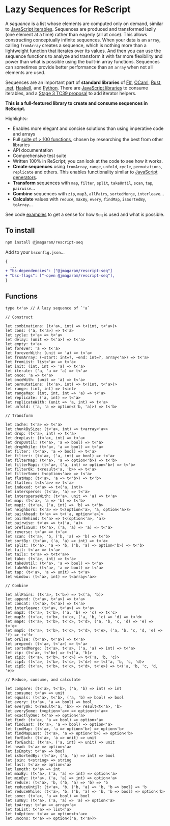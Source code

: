# Lazy Sequences for ReScript

A _sequence_ is a list whose elements are computed only on demand, similar to [JavaScript iterables](https://developer.mozilla.org/en-US/docs/Web/JavaScript/Reference/Iteration_protocols). Sequences are produced and transformed lazily (one element at a time) rather than eagerly (all at once). This allows constructing conceptually infinite sequences. When your data is an `array`, calling `fromArray` creates a sequence, which is nothing more than a lightweight function that iterates over its values. And then you can use the sequence functions to analyze and transform it with far more flexibility and power than what is possible using the built-in array functions. Sequences can sometimes provide better performance than an `array` when not all elements are used.

Sequences are an important part of **standard libraries** of [F#](https://fsharp.github.io/fsharp-core-docs/reference/fsharp-collections-seqmodule.html), [OCaml](https://v2.ocaml.org/api/Seq.html), [Rust](https://doc.rust-lang.org/std/iter/trait.Iterator.html), [.net](https://learn.microsoft.com/en-us/dotnet/api/system.collections.generic.ienumerable-1?view=net-8.0), [Haskell](https://hackage.haskell.org/package/base-4.18.0.0/docs/Data-List.html), and [Python](https://docs.python.org/3/library/itertools.html). There are [JavaScript libraries](https://www.npmjs.com/package/itertools) to consume iterables, and a [Stage 3 TC39 proposal](https://github.com/tc39/proposal-iterator-helpers) to add iterator helpers.

**This is a full-featured library to create and consume sequences in ReScript.**

Highlights:

- Enables more elegant and concise solutions than using imperative code and arrays
- Full [suite of > 100 functions](#functions), chosen by researching the best from other libraries
- API documentation
- Comprehensive test suite
- Written 100% in ReScript; you can look at the code to see how it works.
- **Create sequences** using `fromArray`, `range`, `unfold`, `cycle`, `permutations`, `replicate` and others. This enables functionality similar to [JavaScript generators](https://developer.mozilla.org/en-US/docs/Web/JavaScript/Reference/Global_Objects/Generator).
- **Transform** sequences with `map`, `filter`, `split`, `takeUntil`, `scan`, `tap`, `pairwise`...
- **Combine** sequences with `zip`, `map3`, `allPairs`, `sortedMerge`, `interleave`...
- **Calculate** values with `reduce`, `maxBy`, `every`, `findMap`, `isSortedBy`, `toArray`...

See code [examples](src/Extras__SeqSamples.res) to get a sense for how `Seq` is used and what is possible.

## To install

```sh
npm install @jmagaram/rescript-seq
```

Add to your `bsconfig.json`...

```diff
{
  ...
+ "bs-dependencies": ["@jmagaram/rescript-seq"]
+ "bsc-flags": ["-open @jmagaram/rescript-seq"],
}
```

## Functions

```rescript
type t<'a> // A lazy sequence of `'a`

// Construct

let combinations: (t<'a>, int) => t<(int, t<'a>)>
let cons: ('a, t<'a>) => t<'a>
let cycle: t<'a> => t<'a>
let delay: (unit => t<'a>) => t<'a>
let empty: t<'a>
let forever: 'a => t<'a>
let foreverWith: (unit => 'a) => t<'a>
let fromArray: (~start: int=?, ~end: int=?, array<'a>) => t<'a>
let fromList: list<'a> => t<'a>
let init: (int, int => 'a) => t<'a>
let iterate: ('a, 'a => 'a) => t<'a>
let once: 'a => t<'a>
let onceWith: (unit => 'a) => t<'a>
let permutations: (t<'a>, int) => t<(int, t<'a>)>
let range: (int, int) => t<int>
let rangeMap: (int, int, int => 'a) => t<'a>
let replicate: ('a, int) => t<'a>
let replicateWith: (unit => 'a, int) => t<'a>
let unfold: ('a, 'a => option<('b, 'a)>) => t<'b>

// Transform

let cache: t<'a> => t<'a>
let chunkBySize: (t<'a>, int) => t<array<'a>>
let drop: (t<'a>, int) => t<'a>
let dropLast: (t<'a>, int) => t<'a>
let dropUntil: (t<'a>, 'a => bool) => t<'a>
let dropWhile: (t<'a>, 'a => bool) => t<'a>
let filter: (t<'a>, 'a => bool) => t<'a>
let filteri: (t<'a>, ('a, int) => bool) => t<'a>
let filterMap: (t<'a>, 'a => option<'b>) => t<'b>
let filterMapi: (t<'a>, ('a, int) => option<'b>) => t<'b>
let filterOk: t<result<'a, 'b>> => t<'a>
let filterSome: t<option<'a>> => t<'a>
let flatMap: (t<'a>, 'a => t<'b>) => t<'b>
let flatten: t<t<'a>> => t<'a>
let indexed: t<'a> => t<('a, int)>
let intersperse: (t<'a>, 'a) => t<'a>
let intersperseWith: (t<'a>, unit => 'a) => t<'a>
let map: (t<'a>, 'a => 'b) => t<'b>
let mapi: (t<'a>, ('a, int) => 'b) => t<'b>
let neighbors: t<'a> => t<(option<'a>, 'a, option<'a>)>
let pairAhead: t<'a> => t<('a, option<'a>)>
let pairBehind: t<'a> => t<(option<'a>, 'a)>
let pairwise: t<'a> => t<('a, 'a)>
let prefixSum: (t<'a>, ('a, 'a) => 'a) => t<'a>
let reverse: t<'a> => t<'a>
let scan: (t<'a>, 'b, ('b, 'a) => 'b) => t<'b>
let sortBy: (t<'a>, ('a, 'a) => int) => t<'a>
let split: (t<'a>, 'a => 'b, ('b, 'a) => option<'b>) => t<'b>
let tail: t<'a> => t<'a>
let tails: t<'a> => t<t<'a>>
let take: (t<'a>, int) => t<'a>
let takeUntil: (t<'a>, 'a => bool) => t<'a>
let takeWhile: (t<'a>, 'a => bool) => t<'a>
let tap: (t<'a>, 'a => unit) => t<'a>
let window: (t<'a>, int) => t<array<'a>>

// Combine

let allPairs: (t<'a>, t<'b>) => t<('a, 'b)>
let append: (t<'a>, t<'a>) => t<'a>
let concat: (t<'a>, t<'a>) => t<'a>
let interleave: (t<'a>, t<'a>) => t<'a>
let map2: (t<'a>, t<'b>, ('a, 'b) => 'c) => t<'c>
let map3: (t<'a>, t<'b>, t<'c>, ('a, 'b, 'c) => 'd) => t<'d>
let map4: (t<'a>, t<'b>, t<'c>, t<'d>, ('a, 'b, 'c, 'd) => 'e) => t<'e>
let map5: (t<'a>, t<'b>, t<'c>, t<'d>, t<'e>, ('a, 'b, 'c, 'd, 'e) => 'f) => t<'f>
let orElse: (t<'a>, t<'a>) => t<'a>
let prepend: (t<'a>, t<'a>) => t<'a>
let sortedMerge: (t<'a>, t<'a>, ('a, 'a) => int) => t<'a>
let zip: (t<'a>, t<'b>) => t<('a, 'b)>
let zip3: (t<'a>, t<'b>, t<'c>) => t<('a, 'b, 'c)>
let zip4: (t<'a>, t<'b>, t<'c>, t<'d>) => t<('a, 'b, 'c, 'd)>
let zip5: (t<'a>, t<'b>, t<'c>, t<'d>, t<'e>) => t<('a, 'b, 'c, 'd, 'e)>

// Reduce, consume, and calculate

let compare: (t<'a>, t<'b>, ('a, 'b) => int) => int
let consume: t<'a> => unit
let equals: (t<'a>, t<'b>, ('a, 'b) => bool) => bool
let every: (t<'a>, 'a => bool) => bool
let everyOk: t<result<'a, 'b>> => result<t<'a>, 'b>
let everySome: t<option<'a>> => option<t<'a>>
let exactlyOne: t<'a> => option<'a>
let find: (t<'a>, 'a => bool) => option<'a>
let findLast: (t<'a>, 'a => bool) => option<'a>
let findMap: (t<'a>, 'a => option<'b>) => option<'b>
let findMapLast: (t<'a>, 'a => option<'b>) => option<'b>
let forEach: (t<'a>, 'a => unit) => unit
let forEachi: (t<'a>, ('a, int) => unit) => unit
let head: t<'a> => option<'a>
let isEmpty: t<'a> => bool
let isSortedBy: (t<'a>, ('a, 'a) => int) => bool
let join: t<string> => string
let last: t<'a> => option<'a>
let length: t<'a> => int
let maxBy: (t<'a>, ('a, 'a) => int) => option<'a>
let minBy: (t<'a>, ('a, 'a) => int) => option<'a>
let reduce: (t<'a>, 'b, ('b, 'a) => 'b) => 'b
let reduceUntil: (t<'a>, 'b, ('b, 'a) => 'b, 'b => bool) => 'b
let reduceWhile: (t<'a>, 'b, ('b, 'a) => 'b, 'b => bool) => option<'b>
let some: (t<'a>, 'a => bool) => bool
let sumBy: (t<'a>, ('a, 'a) => 'a) => option<'a>
let toArray: t<'a> => array<'a>
let toList: t<'a> => list<'a>
let toOption: t<'a> => option<t<'a>>
let uncons: t<'a> => option<('a, t<'a>)>
```
